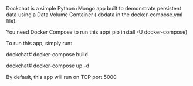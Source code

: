 Dockchat is a simple Python+Mongo app built to demonstrate persistent data using a Data Volume Container ( dbdata in the docker-compose.yml file). 

You need Docker Compose to run this app( pip install -U docker-compose)

To run this app, simply run:

dockchat# docker-compose build 

dockchat# docker-compose up -d

By default, this app will run on TCP port 5000





